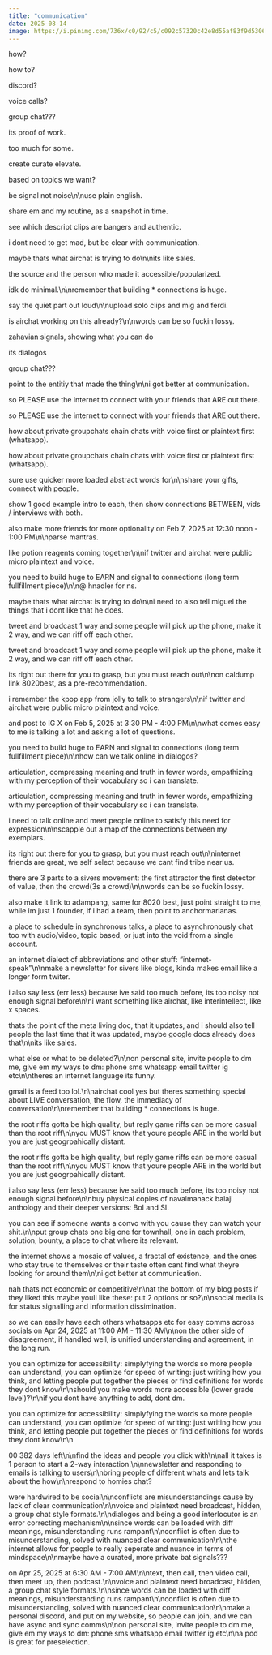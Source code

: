 ```yaml
---
title: "communication"
date: 2025-08-14
image: https://i.pinimg.com/736x/c0/92/c5/c092c57320c42e8d55af83f9d5306314.jpg
---
```


how?

how to?

discord?

voice calls?

group chat???

its proof of work.

too much for some.

create curate elevate.

based on topics we want?

be signal not noise\n\nuse plain english.

share em and my routine, as a snapshot in time.

see which descript clips are bangers and authentic.

i dont need to get mad, but be clear with communication.

maybe thats what airchat is trying to do\n\nits like sales.

the source and the person who made it accessible/popularized.

idk do minimal.\n\nremember that building * connections is huge.

say the quiet part out loud\n\nupload solo clips and mig and ferdi.

is airchat working on this already?\n\nwords can be so fuckin lossy.

zahavian signals, showing what you can do

its dialogos

group chat???

point to the entitiy that made the thing\n\ni got better at communication.

so PLEASE use the internet to connect with your friends that ARE out there.

so PLEASE use the internet to connect with your friends that ARE out there.

how about private groupchats chain chats with voice first or plaintext first (whatsapp).

how about private groupchats chain chats with voice first or plaintext first (whatsapp).

sure use quicker more loaded abstract words for\n\nshare your gifts, connect with people.

show 1 good example intro to each, then show connections BETWEEN, vids / interviews with both.

also make more friends for more optionality on Feb 7, 2025 at 12:30 noon - 1:00 PM\n\nparse mantras.

like potion reagents coming together\n\nif twitter and airchat were public micro plaintext and voice.

you need to build huge to EARN and signal to connections (long term fullfillment piece)\n\n@ hnadler for ns.

maybe thats what airchat is trying to do\n\ni need to also tell miguel the things that i dont like that he does.

tweet and broadcast 1 way and some people will pick up the phone, make it 2 way, and we can riff off each other.

tweet and broadcast 1 way and some people will pick up the phone, make it 2 way, and we can riff off each other.

its right out there for you to grasp, but you must reach out\n\non caldump link 8020best, as a pre-recommendation.

i remember the kpop app from jolly to talk to strangers\n\nif twitter and airchat were public micro plaintext and voice.

and post to IG X on Feb 5, 2025 at 3:30 PM - 4:00 PM\n\nwhat comes easy to me is talking a lot and asking a lot of questions.

you need to build huge to EARN and signal to connections (long term fullfillment piece)\n\nhow can we talk online in dialogos?

articulation, compressing meaning and truth in fewer words, empathizing with my perception of their vocabulary so i can translate.

articulation, compressing meaning and truth in fewer words, empathizing with my perception of their vocabulary so i can translate.

i need to talk online and meet people online to satisfy this need for expression\n\nscapple out a map of the connections between my exemplars.

its right out there for you to grasp, but you must reach out\n\ninternet friends are great, we self select because we cant find tribe near us.

there are 3 parts to a sivers movement: the first attractor the first detector of value, then the crowd(3s a crowd)\n\nwords can be so fuckin lossy.

also make it link to adampang, same for 8020 best, just point straight to me, while im just 1 founder, if i had a team, then point to anchormarianas.

a place to schedule in synchronous talks, a place to asynchronously chat too with audio/video, topic based, or just into the void from a single account.

an internet dialect of abbreviations and other stuff: “internet-speak”\n\nmake a newsletter for sivers like blogs, kinda makes email like a longer form twiter.

i also say less (err less) because ive said too much before, its too noisy not enough signal before\n\ni want something like airchat, like interintellect, like x spaces.

thats the point of the meta living doc, that it updates, and i should also tell people the last time that it was updated, maybe google docs already does that\n\nits like sales.

what else or what to be deleted?\n\non personal site, invite people to dm me, give em my ways to dm: phone sms whatsapp email twitter ig etc\n\ntheres an internet language its funny.

gmail is a feed too lol.\n\nairchat cool yes but theres something special about LIVE conversation, the flow, the immediacy of conversation\n\nremember that building * connections is huge.

the root riffs gotta be high quality, but reply game riffs can be more casual than the root riff\n\nyou MUST know that youre people ARE in the world but you are just geogrpahically distant.

the root riffs gotta be high quality, but reply game riffs can be more casual than the root riff\n\nyou MUST know that youre people ARE in the world but you are just geogrpahically distant.

i also say less (err less) because ive said too much before, its too noisy not enough signal before\n\nbuy physical copies of navalmanack balaji anthology and their deeper versions: BoI and SI.

you can see if someone wants a convo with you cause they can watch your shit.\n\nput group chats one big one for townhall, one in each problem, solution, bounty, a place to chat where its relevant.

the internet shows a mosaic of values, a fractal of existence, and the ones who stay true to themselves or their taste often cant find what theyre looking for around them\n\ni got better at communication.

nah thats not economic or competitive\n\nat the bottom of my blog posts if they liked this maybe youll like these: put 2 options or so?\n\nsocial media is for status signalling and information dissimination.

so we can easily have each others whatsapps etc for easy comms across socials on Apr 24, 2025 at 11:00 AM - 11:30 AM\n\non the other side of disagreement, if handled well, is unified understanding and agreement, in the long run.

you can optimize for accessibility: simplyfying the words so more people can understand, you can optimize for speed of writing: just writing how you think, and letting people put together the pieces or find definitions for words they dont know\n\nshould you make words more accessible (lower grade level)?\n\nif you dont have anything to add, dont dm.

you can optimize for accessibility: simplyfying the words so more people can understand, you can optimize for speed of writing: just writing how you think, and letting people put together the pieces or find definitions for words they dont know\n\n

00 382 days left\n\nfind the ideas and people you click with\n\nall it takes is 1 person to start a 2-way interaction.\n\nnewsletter and responding to emails is talking to users\n\nbring people of different whats and lets talk about the how\n\nrespond to homies chat?

were hardwired to be social\n\nconflicts are misunderstandings cause by lack of clear communication\n\nvoice and plaintext need broadcast, hidden, a group chat style formats.\n\ndialogos and being a good interlocutor is an error correcting mechanism\n\nsince words can be loaded with diff meanings, misunderstanding runs rampant\n\nconflict is often due to misunderstanding, solved with nuanced clear communication\n\nthe internet allows for people to really seperate and nuance in terms of mindspace\n\nmaybe have a curated, more private bat signals???

on Apr 25, 2025 at 6:30 AM - 7:00 AM\n\ntext, then call, then video call, then meet up, then podcast.\n\nvoice and plaintext need broadcast, hidden, a group chat style formats.\n\nsince words can be loaded with diff meanings, misunderstanding runs rampant\n\nconflict is often due to misunderstanding, solved with nuanced clear communication\n\nmake a personal discord, and put on my website, so people can join, and we can have async and sync comms\n\non personal site, invite people to dm me, give em my ways to dm: phone sms whatsapp email twitter ig etc\n\na pod is great for preselection.

